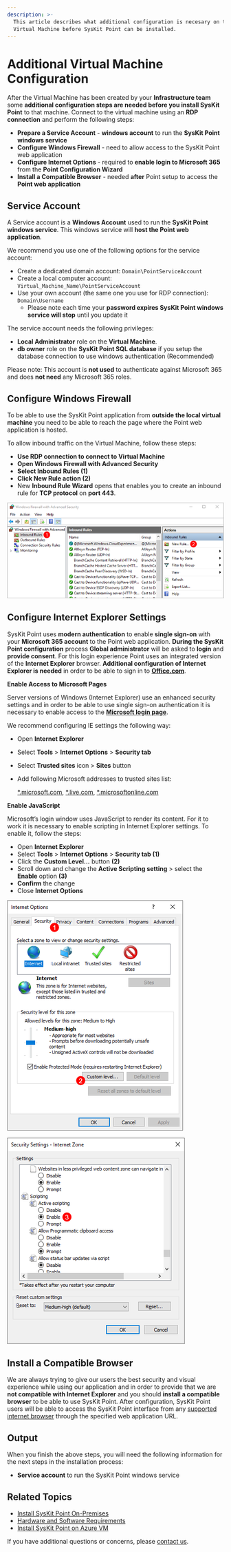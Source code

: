 ```yaml
---
description: >-
  This article describes what additional configuration is necesary on the
  Virtual Machine before SysKit Point can be installed.
---
```


# Additional Virtual Machine Configuration

After the Virtual Machine has been created by your **Infrastructure team** some **additional configuration steps are needed before you install SysKit Point** to that machine. Connect to the virtual machine using an **RDP connection** and perform the following steps:

* **Prepare a Service Account** - **windows account** to run the **SysKit Point windows service**
* **Configure Windows Firewall** - need to allow access to the SysKit Point web application
* **Configure Internet Options** - required to **enable login to Microsoft 365** from the **Point Configuration Wizard**
* **Install a Compatible Browser** - needed **after** Point setup to access the **Point web application**

## Service Account

A Service account is a **Windows Account** used to run the **SysKit Point windows service**. This windows service will **host the Point web application**.

We recommend you use one of the following options for the service account:

* Create a dedicated domain account: `Domain\PointServiceAccount`
* Create a local computer account: `Virtual_Machine_Name\PointServiceAccount`
* Use your own account \(the same one you use for RDP connection\): `Domain\Username`
  * Please note each time your **password expires SysKit Point windows service will stop** until you update it

The service account needs the following privileges:

* **Local Administrator** role on the **Virtual Machine**.
* **db owner** role on the **SysKit Point SQL database** if you setup the database connection to use windows authentication \(Recommended\)

Please note: This account is **not used** to authenticate against Microsoft 365 and does **not need** any Microsoft 365 roles.

## Configure Windows Firewall

To be able to use the SysKit Point application from **outside the local virtual machine** you need to be able to reach the page where the Point web application is hosted.

To allow inbound traffic on the Virtual Machine, follow these steps:

* **Use RDP connection to connect to Virtual Machine**
* **Open Windows Firewall with Advanced Security**
* **Select Inbound Rules \(1\)**
* **Click New Rule action \(2\)**
* New **Inbound Rule Wizard** opens that enables you to create an inbound rule for **TCP protocol** on **port 443**.

![Windows Firewall - Adding a new inbound rule](../../.gitbook/assets/azure-vm_azure-vm-firewall.png)

## Configure Internet Explorer Settings

SysKit Point uses **modern authentication** to enable **single sign-on** with your **Microsoft 365 account** to the Point web application. **During the SysKit Point configuration** process **Global administrator** will be asked to **login** and **provide consent**. For this login experience Point uses an integrated version of the **Internet Explorer** browser. **Additional configuration of Internet Explorer is needed** in order to be able to sign in to [**Office.com**](https://www.office.com/).

**Enable Access to Microsoft Pages**

Server versions of Windows \(Internet Explorer\) use an enhanced security settings and in order to be able to use single sign-on authentication it is necessary to enable access to the [**Microsoft login page**](https://login.microsoft.com).

We recommend configuring IE settings the following way:

* Open **Internet Explorer**
* Select **Tools** &gt; **Internet Options** &gt; **Security tab**
* Select **Trusted sites** icon &gt; **Sites** button
* Add following Microsoft addresses to trusted sites list:

  [\*.microsoft.com](additional-vm-configuration.md), [\*.live.com](additional-vm-configuration.md), [\*.microsoftonline.com](additional-vm-configuration.md)

**Enable JavaScript**

Microsoft’s login window uses JavaScript to render its content. For it to work it is necessary to enable scripting in Internet Explorer settings. To enable it, follow the steps:

* Open **Internet Explorer**
* Select **Tools** &gt; **Internet Options** &gt; **Security tab \(1\)**
* Click the **Custom Level...** button **\(2\)**
* Scroll down and change the **Active Scripting setting** &gt; select the **Enable** option **\(3\)**
* **Confirm** the change
* Close **Internet Options**

![](../../.gitbook/assets/additional-vm-configuration_internet-options%20%282%29.png)

![Internet Explorer - Enabling JavaScript](../../.gitbook/assets/additional-azure-vm-configuration_security-settings%20%282%29.png)

## Install a Compatible Browser

We are always trying to give our users the best security and visual experience while using our application and in order to provide that we are **not compatible with Internet Explorer** and you should **install a compatible browser** to be able to use SysKit Point. After configuration, SysKit Point users will be able to access the SysKit Point interface from any [supported internet browser](../../requirements/system-requirements.md#supported-browsers) through the specified web application URL.

## Output

When you finish the above steps, you will need the following information for the next steps in the installation process:

* **Service account** to run the SysKit Point windows service

## Related Topics

* [Install SysKit Point On-Premises](overview.md) 
* [Hardware and Software Requirements](hardware-software-requirements.md)
* [Install SysKit Point on Azure VM](install-syskit-point-on-premises.md) 

If you have additional questions or concerns, please [contact us](https://www.syskit.com/contact-us/).

